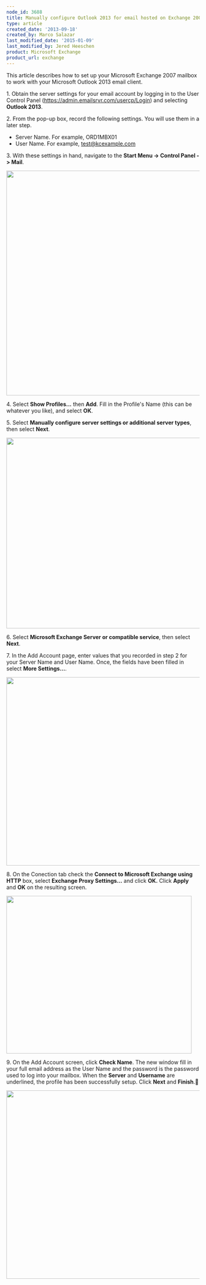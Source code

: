 ```yaml
---
node_id: 3688
title: Manually configure Outlook 2013 for email hosted on Exchange 2007
type: article
created_date: '2013-09-18'
created_by: Marco Salazar
last_modified_date: '2015-01-09'
last_modified_by: Jered Heeschen
product: Microsoft Exchange
product_url: exchange
---
```


This article describes how to set up your
Microsoft Exchange 2007 mailbox
to work with your
Microsoft Outlook 2013 email client.

1\. Obtain the server settings for your email account by logging in to
the User Control Panel (<https://admin.emailsrvr.com/usercp/Login>) and
selecting **Outlook 2013**<span>.</span>

<span>2. From the pop-up box, record the following settings. You will
use them in a later step.</span>

-   <span>Server Name. For example, ORD1MBX01</span>
-   <span>User Name. For example, test@kcexample.com</span>

<span>3. With these settings in hand, navigate to the </span>**Start
Menu -&gt; Control Panel -&gt; Mail**<span>.</span>

<img src="https://8026b2e3760e2433679c-fffceaebb8c6ee053c935e8915a3fbe7.ssl.cf2.rackcdn.com/field/image/1.%20Control%20Panel%20Mail_0.png" width="921" height="586" />

4\. Select **Show Profiles...** then **Add**. Fill in the Profile's Name
(this can be whatever you like), and select **OK**.

<span>5. Select </span>**Manually configure server settings or
additional server types**,<span> then select
</span>**Next**<span>.</span>

<img src="https://8026b2e3760e2433679c-fffceaebb8c6ee053c935e8915a3fbe7.ssl.cf2.rackcdn.com/field/image/2.%20Add%20Account%2007.png" width="700" height="497" />

6\. Select **Microsoft Exchange Server or compatible service**, then
select **Next**.

7\. In the Add Account page, enter values that you recorded in step 2 for
your Server Name and User Name. Once, the fields have been filled in
select **More Settings...**.

<img src="https://8026b2e3760e2433679c-fffceaebb8c6ee053c935e8915a3fbe7.ssl.cf2.rackcdn.com/field/image/3.%20Server%20Settings_0.png" width="694" height="491" />

8\. On the Conection tab check the **Connect to Microsoft Exchange using
HTTP** box, select **Exchange Proxy Settings...** and click **OK.**
Click **Apply** and **OK** on the resulting screen.

<img src="https://8026b2e3760e2433679c-fffceaebb8c6ee053c935e8915a3fbe7.ssl.cf2.rackcdn.com/field/image/4.%20Proxy%20Settings_0.png" width="483" height="411" />

9\. On the Add Account screen, click **Check Name**. The new window fill
in your full email address as the User Name and the password is the
password used to log into your mailbox. When the **Server** and
**Username** are underlined, the profile has been successfully setup.
Click **Next** and **Finish**.

<img src="https://8026b2e3760e2433679c-fffceaebb8c6ee053c935e8915a3fbe7.ssl.cf2.rackcdn.com/field/image/5.%20Check%20name.png" width="694" height="491" />
